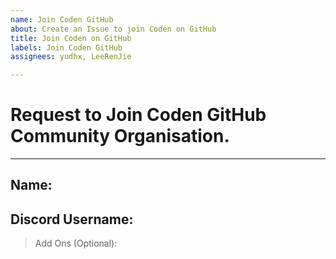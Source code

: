 ```yaml
---
name: Join Coden GitHub
about: Create an Issue to join Coden on GitHub
title: Join Coden on GitHub
labels: Join Coden GitHub
assignees: yudhx, LeeRenJie

---
```


<!---
An invitation request will be sent to our Core Team! We look forward to having you part of our community on GitHub! 

After you are accepted, make it public so that the community is visible on your profile. You can do this by finding your name in the GitHub organization list and change the dropdown from private > public!
 
Link: https://github.com/orgs/CodenCommunity/people

This might be your first step in getting your feet wet to be an open-source contributor and a part of our community plans! We hope that all our members can grow together with our community!
-->

# Request to Join Coden GitHub Community Organisation.
---

<!-- Required Details -->

## Name: <Enter Your Name Here>

## Discord Username: <Enter Your Discord Username>

<!--https://discord.gg/rSKKKZEnVn (link to our discord server)-->

> Add Ons (Optional):
<!--Where did you find us?-->

<!--What do you like about this community?-->

<!--Why do you hope to be one of us?-->
